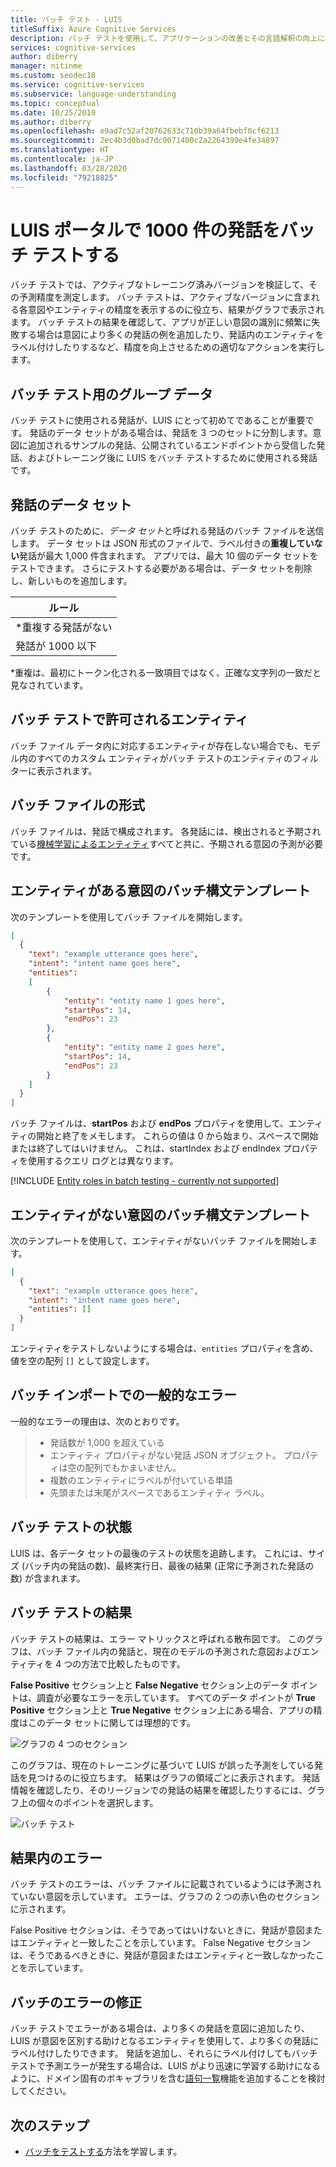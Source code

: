 ```yaml
---
title: バッチ テスト - LUIS
titleSuffix: Azure Cognitive Services
description: バッチ テストを使用して、アプリケーションの改善とその言語解釈の向上に継続的に取り組みます。
services: cognitive-services
author: diberry
manager: nitinme
ms.custom: seodec18
ms.service: cognitive-services
ms.subservice: language-understanding
ms.topic: conceptual
ms.date: 10/25/2019
ms.author: diberry
ms.openlocfilehash: e9ad7c52af20762633c710b39a64fbebf0cf6213
ms.sourcegitcommit: 2ec4b3d0bad7dc0071400c2a2264399e4fe34897
ms.translationtype: HT
ms.contentlocale: ja-JP
ms.lasthandoff: 03/28/2020
ms.locfileid: "79218825"
---
```

# <a name="batch-testing-with-1000-utterances-in-luis-portal"></a>LUIS ポータルで 1000 件の発話をバッチ テストする

バッチ テストでは、アクティブなトレーニング済みバージョンを検証して、その予測精度を測定します。 バッチ テストは、アクティブなバージョンに含まれる各意図やエンティティの精度を表示するのに役立ち、結果がグラフで表示されます。 バッチ テストの結果を確認して、アプリが正しい意図の識別に頻繁に失敗する場合は意図により多くの発話の例を追加したり、発話内のエンティティをラベル付けしたりするなど、精度を向上させるための適切なアクションを実行します。

## <a name="group-data-for-batch-test"></a>バッチ テスト用のグループ データ

バッチ テストに使用される発話が、LUIS にとって初めてであることが重要です。 発話のデータ セットがある場合は、発話を 3 つのセットに分割します。意図に追加されるサンプルの発話、公開されているエンドポイントから受信した発話、およびトレーニング後に LUIS をバッチ テストするために使用される発話です。 

## <a name="a-data-set-of-utterances"></a>発話のデータ セット

バッチ テストのために、*データ セット*と呼ばれる発話のバッチ ファイルを送信します。 データ セットは JSON 形式のファイルで、ラベル付きの**重複していない**発話が最大 1,000 件含まれます。 アプリでは、最大 10 個のデータ セットをテストできます。 さらにテストする必要がある場合は、データ セットを削除し、新しいものを追加します。

|**ルール**|
|--|
|*重複する発話がない|
|発話が 1000 以下|

*重複は、最初にトークン化される一致項目ではなく、正確な文字列の一致だと見なされています。 

## <a name="entities-allowed-in-batch-tests"></a>バッチ テストで許可されるエンティティ

バッチ ファイル データ内に対応するエンティティが存在しない場合でも、モデル内のすべてのカスタム エンティティがバッチ テストのエンティティのフィルターに表示されます。

<a name="json-file-with-no-duplicates"></a>
<a name="example-batch-file"></a>

## <a name="batch-file-format"></a>バッチ ファイルの形式

バッチ ファイルは、発話で構成されます。 各発話には、検出されると予期されている[機械学習によるエンティティ](luis-concept-entity-types.md#types-of-entities)すべてと共に、予期される意図の予測が必要です。 

## <a name="batch-syntax-template-for-intents-with-entities"></a>エンティティがある意図のバッチ構文テンプレート

次のテンプレートを使用してバッチ ファイルを開始します。

```JSON
[
  {
    "text": "example utterance goes here",
    "intent": "intent name goes here",
    "entities": 
    [
        {
            "entity": "entity name 1 goes here",
            "startPos": 14,
            "endPos": 23
        },
        {
            "entity": "entity name 2 goes here",
            "startPos": 14,
            "endPos": 23
        }
    ]
  }
]
```

バッチ ファイルは、**startPos** および **endPos** プロパティを使用して、エンティティの開始と終了をメモします。 これらの値は 0 から始まり、スペースで開始または終了してはいけません。 これは、startIndex および endIndex プロパティを使用するクエリ ログとは異なります。 

[!INCLUDE [Entity roles in batch testing - currently not supported](../../../includes/cognitive-services-luis-roles-not-supported-in-batch-testing.md)]

## <a name="batch-syntax-template-for-intents-without-entities"></a>エンティティがない意図のバッチ構文テンプレート

次のテンプレートを使用して、エンティティがないバッチ ファイルを開始します。

```JSON
[
  {
    "text": "example utterance goes here",
    "intent": "intent name goes here",
    "entities": []
  }
]
```

エンティティをテストしないようにする場合は、`entities` プロパティを含め、値を空の配列 `[]` として設定します。


## <a name="common-errors-importing-a-batch"></a>バッチ インポートでの一般的なエラー

一般的なエラーの理由は、次のとおりです。 

> * 発話数が 1,000 を超えている
> * エンティティ プロパティがない発話 JSON オブジェクト。 プロパティは空の配列でもかまいません。
> * 複数のエンティティにラベルが付いている単語
> * 先頭または末尾がスペースであるエンティティ ラベル。

## <a name="batch-test-state"></a>バッチ テストの状態

LUIS は、各データ セットの最後のテストの状態を追跡します。 これには、サイズ (バッチ内の発話の数)、最終実行日、最後の結果 (正常に予測された発話の数) が含まれます。

<a name="sections-of-the-results-chart"></a>

## <a name="batch-test-results"></a>バッチ テストの結果

バッチ テストの結果は、エラー マトリックスと呼ばれる散布図です。 このグラフは、バッチ ファイル内の発話と、現在のモデルの予測された意図およびエンティティを 4 つの方法で比較したものです。 

**False Positive** セクション上と **False Negative** セクション上のデータ ポイントは、調査が必要なエラーを示しています。 すべてのデータ ポイントが **True Positive** セクション上と **True Negative** セクション上にある場合、アプリの精度はこのデータ セットに関しては理想的です。

![グラフの 4 つのセクション](./media/luis-concept-batch-test/chart-sections.png)

このグラフは、現在のトレーニングに基づいて LUIS が誤った予測をしている発話を見つけるのに役立ちます。 結果はグラフの領域ごとに表示されます。 発話情報を確認したり、そのリージョンでの発話の結果を確認したりするには、グラフ上の個々のポイントを選択します。

![バッチ テスト](./media/luis-concept-batch-test/batch-testing.png)

## <a name="errors-in-the-results"></a>結果内のエラー

バッチ テストのエラーは、バッチ ファイルに記載されているようには予測されていない意図を示しています。 エラーは、グラフの 2 つの赤い色のセクションに示されます。 

False Positive セクションは、そうであってはいけないときに、発話が意図またはエンティティと一致したことを示しています。 False Negative セクションは、そうであるべきときに、発話が意図またはエンティティと一致しなかったことを示しています。 

## <a name="fixing-batch-errors"></a>バッチのエラーの修正

バッチ テストでエラーがある場合は、より多くの発話を意図に追加したり、LUIS が意図を区別する助けとなるエンティティを使用して、より多くの発話にラベル付けしたりできます。 発話を追加し、それらにラベル付けしてもバッチ テストで予測エラーが発生する場合は、LUIS がより迅速に学習する助けになるように、ドメイン固有のボキャブラリを含む[語句一覧](luis-concept-feature.md)機能を追加することを検討してください。 

## <a name="next-steps"></a>次のステップ

* [バッチをテストする](luis-how-to-batch-test.md)方法を学習します。
